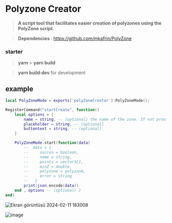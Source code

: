 # Polyzone Creator

> **A script tool that facilitates easier creation of polyzones using the PolyZone script.**

> **Dependencies** : https://github.com/mkafrin/PolyZone

### starter

> **yarn** > **yarn build**

> **yarn build:dev** for development

## example

```lua
local PolyZoneMode = exports['polyZoneCreator']:PolyZoneMode();

RegisterCommand("startCreate", function()
    local options = {
        name = string, -- (optional) the name of the zone. If not provided, a form will be opened;
        placeholder = string, -- (optional)
        buttontext = string, -- (optional)
    }

    PolyZoneMode.start(function(data)
        --  data = {
        --     succes = boolean,
        --     name = string,
        --     points = vector3[],
        --     minZ = double,
        --     polyzone = polyzone,
        --     error = string
        --   }
        print(json.encode(data))
    end , options -- (optional) )
end)
```

![Ekran görüntüsü 2024-02-11 183008](https://github.com/NNakreSS/polyZoneCreator/assets/87872407/5cddda80-fb4c-4522-aa0d-7f1e4da66081)

![image](https://github.com/NNakreSS/polyZoneCreator/assets/87872407/f105b617-91f2-47fa-9fb5-749ce935d5bb)
